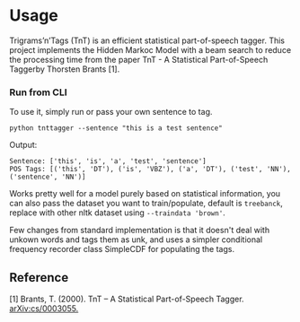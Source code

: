 # Usage
Trigrams’n’Tags (TnT) is an efficient statistical
part-of-speech tagger. This project implements the Hidden Markoc Model with a beam search to reduce the processing time from the paper TnT - A Statistical Part-of-Speech Taggerby Thorsten Brants [1].

### Run from CLI
To use it, simply run or pass your own sentence to tag.
```
python tnttagger --sentence "this is a test sentence"
```

Output:
```
Sentence: ['this', 'is', 'a', 'test', 'sentence']
POS Tags: [('this', 'DT'), ('is', 'VBZ'), ('a', 'DT'), ('test', 'NN'), ('sentence', 'NN')]
```

Works pretty well for a model purely based on statistical information, you can also pass the dataset you want to train/populate, default is `treebanck`, replace with other nltk dataset using `--traindata 'brown'`. 

Few changes from standard implementation is that it doesn't deal with unkown words and tags them as unk, and uses a simpler conditional frequency recorder class SimpleCDF for populating the tags.

## Reference
[1] Brants, T. (2000). TnT – A Statistical Part-of-Speech Tagger. [arXiv:cs/0003055.](https://arxiv.org/abs/cs/0003055)
